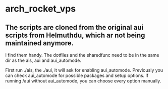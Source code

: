 # arch_rocket_vps

## The scripts are cloned from the original aui scripts from Helmuthdu, which ar not being maintained anymore.
I find them handy. The dotfiles and the sharedfunc need to be in the same dir as the ais, aui and aui_automode.

First run ./ais, the ./aui, it will ask for enabling aui_automode. Previously you can check aui_automode for possible packages and setup options.
If running /aui without aui_automode, you can choose every option manually.




